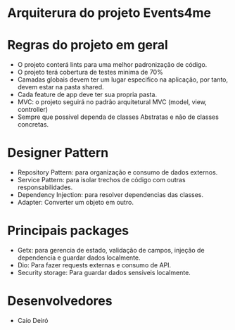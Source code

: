 # Arquiterura do projeto Events4me


# Regras do projeto em geral

- O projeto conterá lints para uma melhor padronização de código.
- O projeto terá cobertura de testes minima de 70%
- Camadas globais devem ter um lugar especifico na aplicação, por tanto, devem estar na pasta shared.
- Cada feature de app deve ter sua propria pasta.
- MVC: o projeto  seguirá no padrão arquitetural MVC (model, view, controller)
- Sempre que possivel dependa de classes Abstratas e não de classes concretas.



# Designer Pattern

- Repository Pattern: para organização e consumo de dados externos.
- Service Pattern: para isolar trechos de código com outras responsabilidades.
- Dependency Injection: para resolver dependencias das classes.
- Adapter: Converter um objeto em outro.



# Principais packages

- Getx: para gerencia de estado, validação de campos, injeção de dependencia e guardar dados        localmente.
- Dio: Para fazer requests externas e consumo de API.
- Security storage: Para guardar dados sensiveis localmente. 


# Desenvolvedores
- Caio Deiró